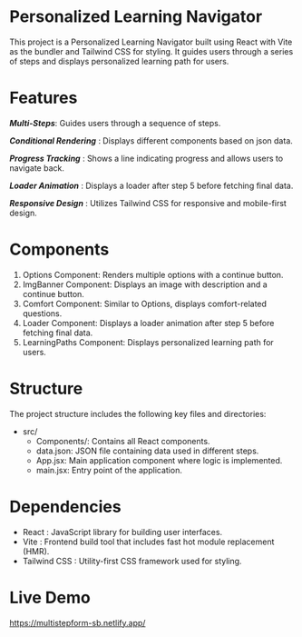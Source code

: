 # Personalized Learning Navigator

This project is a Personalized Learning Navigator built using React with Vite as the bundler and Tailwind CSS for styling. It guides users through a series of steps and displays personalized learning path for users.

# Features

***Multi-Steps***: Guides users through a sequence of steps.

***Conditional Rendering*** : Displays different components based on json data.

***Progress Tracking*** : Shows a line indicating progress and allows users to navigate back.

***Loader Animation*** : Displays a loader after step 5 before fetching final data.

***Responsive Design*** : Utilizes Tailwind CSS for responsive and mobile-first design.

# Components

  1. Options Component: Renders multiple options with a continue button.
  2. ImgBanner Component: Displays an image with description and a continue button.
  3. Comfort Component: Similar to Options, displays comfort-related questions.
  4. Loader Component: Displays a loader animation after step 5 before fetching final data.
  5. LearningPaths Component: Displays personalized learning path for users.

# Structure

The project structure includes the following key files and directories:

- src/
    - Components/: Contains all React components.
    - data.json: JSON file containing data used in different steps.
    - App.jsx: Main application component where logic is implemented.
    - main.jsx: Entry point of the application.

# Dependencies

  - React : JavaScript library for building user interfaces.
  - Vite : Frontend build tool that includes fast hot module replacement (HMR).
  - Tailwind CSS : Utility-first CSS framework used for styling.

# Live Demo 

https://multistepform-sb.netlify.app/
